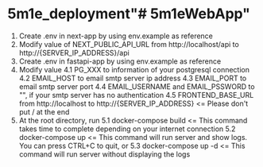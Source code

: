 # 5m1e_deployment"# 5m1eWebApp" 
1. Create .env in next-app by using env.example as reference
2. Modify value of NEXT_PUBLIC_API_URL from http://localhost/api to http://{SERVER_IP_ADDRESS}/api
3. Create .env in fastapi-app by using env.example as reference
4. Modify value 4.1 PG_XXX to information of your postgresql connection 4.2 EMAIL_HOST to email smtp server ip address 4.3 EMAIL_PORT to email smtp server port 4.4 EMAIL_USERNAME and EMAIL_PSSWORD to "", if your smtp server has no authentication 4.5 FRONTEND_BASE_URL from http://localhost to http://{SERVER_IP_ADDRESS} <= Please don't put / at the end
5. At the root directory, run 5.1 docker-compose build <= This command takes time to complete depending on your internet connection 5.2 docker-compose up <= This command will run server and show logs. You can press CTRL+C to quit, or 5.3 docker-compose up -d <= This command will run server without displaying the logs
